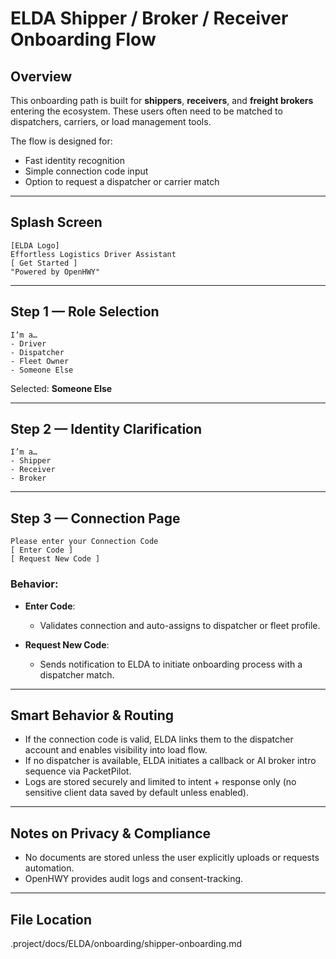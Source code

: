 # ELDA Shipper / Broker / Receiver Onboarding Flow

## Overview

This onboarding path is built for **shippers**, **receivers**, and **freight brokers** entering the ecosystem. These users often need to be matched to dispatchers, carriers, or load management tools.

The flow is designed for:
- Fast identity recognition
- Simple connection code input
- Option to request a dispatcher or carrier match

---

## Splash Screen

```plaintext
[ELDA Logo]
Effortless Logistics Driver Assistant
[ Get Started ]
"Powered by OpenHWY"
````

---

## Step 1 — Role Selection

```plaintext
I’m a…
- Driver
- Dispatcher
- Fleet Owner
- Someone Else
```

Selected: **Someone Else**

---

## Step 2 — Identity Clarification

```plaintext
I’m a…
- Shipper
- Receiver
- Broker
```

---

## Step 3 — Connection Page

```plaintext
Please enter your Connection Code  
[ Enter Code ]  
[ Request New Code ]  
```

### Behavior:

* **Enter Code**:

  * Validates connection and auto-assigns to dispatcher or fleet profile.
* **Request New Code**:

  * Sends notification to ELDA to initiate onboarding process with a dispatcher match.

---

## Smart Behavior & Routing

* If the connection code is valid, ELDA links them to the dispatcher account and enables visibility into load flow.
* If no dispatcher is available, ELDA initiates a callback or AI broker intro sequence via PacketPilot.
* Logs are stored securely and limited to intent + response only (no sensitive client data saved by default unless enabled).

---

## Notes on Privacy & Compliance

* No documents are stored unless the user explicitly uploads or requests automation.
* OpenHWY provides audit logs and consent-tracking.

---

## File Location
.project/docs/ELDA/onboarding/shipper-onboarding.md